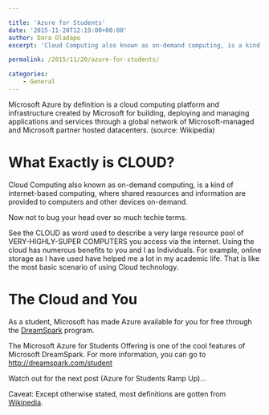 ```yaml
---

title: 'Azure for Students'
date: '2015-11-20T12:19:00+00:00'
author: Dara Oladapo
excerpt: 'Cloud Computing also known as on-demand computing, is a kind of internet-based computing, where shared resources and information are provided to computers and other devices on-demand.'

permalink: /2015/11/20/azure-for-students/

categories:
    - General
---
```


Microsoft Azure by definition is a cloud computing platform and infrastructure created by Microsoft for building, deploying and managing applications and services through a global network of Microsoft-managed and Microsoft partner hosted datacenters. (source: Wikipedia)

# What Exactly is CLOUD?

Cloud Computing also known as on-demand computing, is a kind of internet-based computing, where shared resources and information are provided to computers and other devices on-demand.

Now not to bug your head over so much techie terms.

See the CLOUD as word used to describe a very large resource pool of VERY-HIGHLY-SUPER COMPUTERS you access via the internet. Using the cloud has numerous benefits to you and I as Individuals. For example, online storage as I have used have helped me a lot in my academic life. That is like the most basic scenario of using Cloud technology.

# The Cloud and You

As a student, Microsoft has made Azure available for you for free through the [DreamSpark](http://dreamspark.com) program.

The Microsoft Azure for Students Offering is one of the cool features of Microsoft DreamSpark. For more information, you can go to <http://dreamspark.com/student>

Watch out for the next post (Azure for Students Ramp Up)…

Caveat: Except otherwise stated, most definitions are gotten from [Wikipedia](http://wikipedia.org).